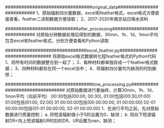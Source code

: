 ################################original_data##########################
1、原始辐射四分量数据，excel和feather格式，excel格式方便直接查看，feather二进制数据方便读取；
2、2017-2020年南京站日降水资料

###########################after_processing############################
对原始分钟数据处理后得到的数据，30min、1h、1d、1mon平均
包含excel和feather格式，分别方便查看和Python读取

##############################excel_feather.py###############################
将原始excel格式数据转化程feather格式的Python代码
1、将所有时间的数据整合到一起了；
2、每种材料都单独存成一个feather格式数据；
3、四种材料都存在同一个excel当中；
4、将辐射四分量均为缺测的时刻删除；

################################time_processing.py################################
对原始数据进行重抽样，计算30min、1h、1d、1mon平均（向前平均）
    00:30包括(00:00, 00:30], 01:00包括(00:30,01:00]
    01:00包括(01:00, 02:00]
    01 00:00:00包括(00 00:00:00, 01 00:00:00]
    02-01 00:00:00包括(01-01 00:00:00, 02-01 00:00:00]
1、在进行平均之前，先对原始数据进行质量控制；
   a. 将短波辐射值小于5的设置为0，缺测；
   b. 将向下短波辐射DR<向上短波辐射UR时刻的DR、UR设置为nan，缺测；


